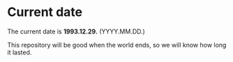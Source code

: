 # Current date

The current date is **1993.12.29.** (YYYY.MM.DD.)

This repository will be good when the world ends, so we will know how long it lasted.